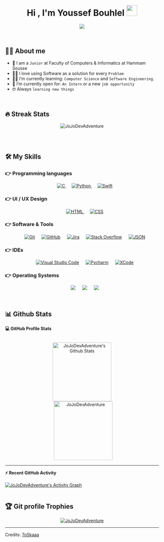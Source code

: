 <h1 align="center">Hi , I'm Youssef Bouhlel <img src="https://media.giphy.com/media/hvRJCLFzcasrR4ia7z/giphy.gif" width="35"></h1>
<p align="center">
  <a href="https://github.com/DenverCoder1/readme-typing-svg"><img src="https://readme-typing-svg.herokuapp.com?lines=Computer+Science+Student;iOS+Developper;UI/UX+Designer;Always%20learning%20new%20things&center=true&width=500&height=50"></a>
</p>
<br>

## :sassy_man:  About me
- :school: I am a `Junior` at Faculty of Computers & Informatics at Hammam Sousse
- :technologist: I love using Software as a solution for every `Problem`
- :student: I’m currently learning: `Computer Science` and `Software Engineering`.
- :thinking: I’m currently open for: `An Intern` or a new `job opportunity`
- :nerd_face: Always `learning new things`

<br>

## 🔥 Streak Stats
<p align="center"><img src="https://github-readme-streak-stats.herokuapp.com/?user=JoJoDevAdventure&theme=algolia" alt="JoJoDevAdventure" /></p>

<br>
<br>

## 🛠️ My Skills

### 👉 Programming languages

<p align="center"> 
  &emsp; 
  <a href="https://www.cprogramming.com/" target="_blank"> 
    <img alt="C" src="https://img.shields.io/badge/C%20-%232370ED.svg?style=plastic&logo=c&logoColor=white">
  </a> 
  &emsp;
   <a href="https://www.python.org" target="_blank">
    <img alt="Python" src="https://img.shields.io/badge/Python%20-%2314354C.svg?style=plastic&logo=python&logoColor=white">
  </a>
  &emsp;
   <a href="https://www.swift.org" target="_blank">
    <img alt="Swift" src="https://img.shields.io/badge/Swift%20-%2314354C.svg?style=plastic&logo=swift&logoColor=orange">
  </a>
</p>

### 👉 UI / UX Design
<p align="center"> 
  &emsp; 
  <a href="https://www.http://figma.com" target="_blank"> 
   <img alt="HTML" src="https://img.shields.io/badge/Figma-%23E34F26.svg?style=plastic&logo=figma&logoColor=white">
  </a>   
  &emsp;
  <a href="https://www.adobe.com/fr/products/xd.html" target="_blank">
    <img alt="CSS" src="https://img.shields.io/badge/Adobe%20XD-%231572B6.svg?style=plastic&logo=adobe-xd3&logoColor=white">
  </a> 
</p>

 ### 👉 Software & Tools
 
<p align="center">
  &emsp;
    <a href="#"><img alt="Git" src="https://img.shields.io/badge/Git%20-%23F05033.svg?style=plastic&logo=git&logoColor=white"></a>
  &emsp;
    <a href="#"><img alt="GitHub" src="https://img.shields.io/badge/github-%23181717.svg?style=plastic&logo=github&logoColor=white"></a>
  &emsp;
    <a href="#"><img alt="Jira" src="https://img.shields.io/badge/Jira-%2334A853.svg?style=plastic&logo=jira&logoColor=white"></a>
  &emsp;
    <a href="#"><img alt="Stack Overflow" src="https://img.shields.io/badge/-Stack%20Overflow-FE7A16?style=plastic&logo=stack-overflow&logoColor=white"></a>
  &emsp;
    <a href="#"><img alt="JSON" img src="https://img.shields.io/badge/json-%23000000.svg?style=plastic&logo=json&logoColor=white"></a>
</p>

 ### 👉 IDEs
 
<p align="center">
  &emsp;
    <a href="#"><img alt="Visual Studio Code" src="https://img.shields.io/badge/Visual%20Studio%20Code-0078d7.svg?style=plastic&logo=visual-studio-code&logoColor=white"></a>
  &emsp;
    <a href="#"><img alt="Pycharm" src="https://img.shields.io/badge/Pycharm-%23000000.svg?style=plastic&logo=pycharm&logoColor=white" /></a>
  &emsp;
    <a href="#"><img alt="XCode" src="https://img.shields.io/badge/XCode-%2366595C.svg?&style=plastic&logo=xcode&logoColor=white" /></a>
</p>

 ### 👉 Operating Systems
 
<p align="center">
  &emsp;
    <a href="#"><img src="https://img.shields.io/badge/Linux-FCC624?style=plastic&logo=linux&logoColor=black"></a>
  &emsp;
    <a href="#"><img src="https://img.shields.io/badge/Windows-0078D6?style=plastic&logo=windows&logoColor=white"></a>
  &emsp;
    <a href="#"><img src="https://img.shields.io/badge/Mac%20Os-%2348B9C7.svg?style=plastic&&logo=mac-os&logoColor=white" /></a>	  
</p>

<br/>

## 📊 Github Stats

  <summary><b>💻 GitHub Profile Stats</b></summary>
  <br/>
  <p align="center">
    <a href="https://github.com/anuraghazra/github-readme-stats"><img alt="JoJoDevAdventure's Github Stats" src="https://github-readme-stats.vercel.app/api?username=JoJoDevAdventure&show_icons=true&count_private=true&theme=algolia" height="192px"/></a>
<br/>
  &nbsp;
	  <img src="https://github-readme-stats.vercel.app/api/top-langs?username=JoJoDevAdventure&langs_count=10&show_icons=true&locale=en&layout=compact&theme=algolia" alt="JoJoDevAdventure" height="192px"/>
  <br/>
  </p>

----

  <summary><b>⚡ Recent GitHub Activity</b></summary>
  <br/>
   <a href="https://github.com/JoJoDevAdventure"><img alt="JoJoDevAdventure's Activity Graph" src="https://activity-graph.herokuapp.com/graph?username=JoJoDevAdventure&custom_title=JoJo's%20Contribution%20Graph&theme=react-dark" /></a>
  <br/>


<br/>

## :trophy: Git profile Trophies

<p align="center"> <a href="https://github.com/ryo-ma/github-profile-trophy"><img src="https://github-profile-trophy.vercel.app/?username=JoJoDevAdventure&layout=compact&theme=algolia" alt="JoJoDevAdventure" /></a> </p>

-----
Credits: [7oSkaaa](https://github.com/7oSkaaa)
